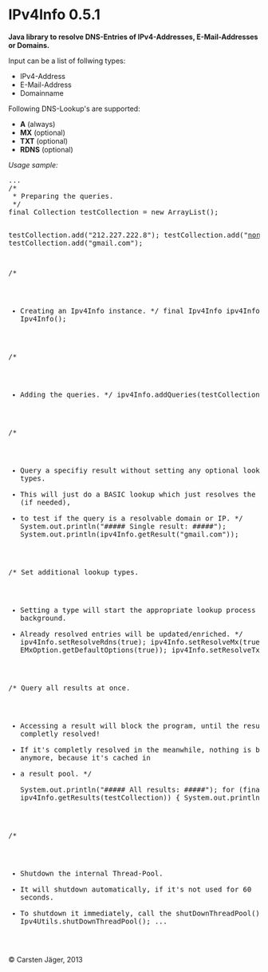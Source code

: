 IPv4Info 0.5.1
==============

<b>Java library to resolve DNS-Entries of IPv4-Addresses, E-Mail-Addresses or Domains.</b>


Input can be a list of follwing types:

- IPv4-Address
- E-Mail-Address
- Domainname

Following DNS-Lookup's are supported:

- <b>A</b> (always)
- <b>MX</b> (optional)
- <b>TXT</b> (optional)
- <b>RDNS</b> (optional)


<p><i>Usage sample:</i></p>
<pre>
...  
/*
 * Preparing the queries.
 */
final Collection<String> testCollection = new ArrayList<String>();

testCollection.add("212.227.222.8");
testCollection.add("noname@github.com");
testCollection.add("gmail.com");

/*
 * Creating an Ipv4Info instance.
 */
final Ipv4Info ipv4Info = new Ipv4Info();

/*
 * Adding the queries.
 */
ipv4Info.addQueries(testCollection);

/*
 * Query a specifiy result without setting any optional lookyp types.
 * This will just do a BASIC lookup which just resolves the A-Record (if needed),
 * to test if the query is a resolvable domain or IP.
 */
System.out.println("##### Single result: #####");
System.out.println(ipv4Info.getResult("gmail.com"));

/* Set additional lookup types.
 * Setting a type will start the appropriate lookup process in the background.
 * Already resolved entries will be updated/enriched.
 */
ipv4Info.setResolveRdns(true);
ipv4Info.setResolveMx(true, EMxOption.getDefaultOptions(true));
ipv4Info.setResolveTxt(true);

/* Query all results at once.
 * Accessing a result will block the program, until the result is completly resolved!
 * If it's completly resolved in the meanwhile, nothing is blocked anymore, because it's cached in
 * a result pool.
 */  
System.out.println("##### All results: #####");
for (final IpInfo info : ipv4Info.getResults(testCollection)) {
	System.out.println(info);
}

/*
 * Shutdown the internal Thread-Pool.
 * It will shutdown automatically, if it's not used for 60 seconds.
 * To shutdown it immediately, call the shutDownThreadPool()-Method.
 */
Ipv4Utils.shutDownThreadPool();
...
</pre>

&copy; Carsten Jäger, 2013
